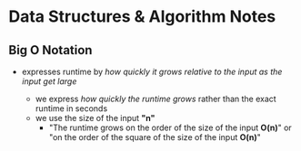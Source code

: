 # Data Structures & Algorithm Notes

## Big O Notation

- expresses runtime by *how quickly it grows relative to the input as the input get large*

    - we express *how quickly the runtime grows* rather than the exact runtime in seconds
    - we use the size of the input **"n"** 
        - "The runtime grows on the order of the size of the input **O(n)**" or "on the order of the square of the size of the input **O(n)**"